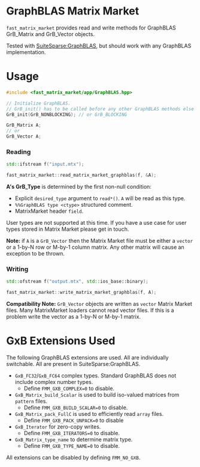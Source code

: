 # GraphBLAS Matrix Market

`fast_matrix_market` provides read and write methods for GraphBLAS GrB_Matrix and GrB_Vector objects.

Tested with [SuiteSparse:GraphBLAS](https://github.com/DrTimothyAldenDavis/GraphBLAS), but should work with any GraphBLAS implementation.

# Usage

```c++
#include <fast_matrix_market/app/GraphBLAS.hpp>
```

```c++
// Initialize GraphBLAS.
// GrB_init() has to be called before any other GraphBLAS methods else you get a GrB_PANIC.
GrB_init(GrB_NONBLOCKING); // or GrB_BLOCKING
```

```c++
GrB_Matrix A;
// or
GrB_Vector A;
```
### Reading
```c++
std::ifstream f("input.mtx");

fast_matrix_market::read_matrix_market_graphblas(f, &A);
```

**A's GrB_Type** is determined by the first non-null condition:
* Explicit `desired_type` argument to `read*()`. `A` will be read as this type.
* `%%GraphBLAS type <ctype>` structured comment.
* MatrixMarket header `field`.

User types are not supported at this time. If you have a use case for user types stored in Matrix Market please get in touch.

**Note:** if `A` is a `GrB_Vector` then the Matrix Market file must be either a `vector` or a
1-by-N row or M-by-1 column matrix. Any other matrix will cause an exception to be thrown.

### Writing

```c++
std::ofstream f("output.mtx", std::ios_base::binary);

fast_matrix_market::write_matrix_market_graphblas(f, A);
```

**Compatibility Note:** `GrB_Vector` objects are written as `vector` Matrix Market files.
Many MatrixMarket loaders cannot read vector files. If this is a problem write the vector
as a 1-by-N or M-by-1 matrix.

# GxB Extensions Used

The following GraphBLAS extensions are used. All are individually switchable. All are present in SuiteSparse:GraphBLAS.
* `GxB_FC32`/`GxB_FC64` complex types. Standard GraphBLAS does not include complex number types.
  * Define `FMM_GXB_COMPLEX=0` to disable.
* `GxB_Matrix_build_Scalar` is used to build iso-valued matrices from `pattern` files.
  * Define `FMM_GXB_BUILD_SCALAR=0` to disable.
* `GxB_Matrix_pack_FullC` is used to efficiently read `array` files.
  * Define `FMM_GXB_PACK_UNPACK=0` to disable
* `GxB_Iterator` for zero-copy writes.
  * Define `FMM_GXB_ITERATORS=0` to disable.
* `GxB_Matrix_type_name` to determine matrix type.
  * Define `FMM_GXB_TYPE_NAME=0` to disable.

All extensions can be disabled by defining `FMM_NO_GXB`.

